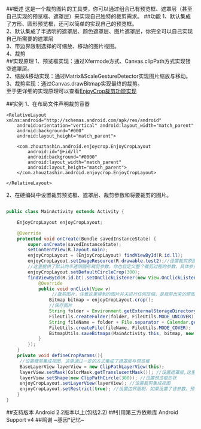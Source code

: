 ##概述
这是一个裁剪图片的工具类，你可以通过组合已有预览框、遮罩层（甚至自己实现的预览框、遮罩层）来实现自己独特的裁剪需求。
##功能
1、默认集成了方形、圆形预览框，还可以简单的实现自己的预览框。</br>
2、默认集成了半透明的遮罩层、颜色遮罩层、图片遮罩层，你完全可以自己实现自己所需要的遮罩层</br>
3、带边界限制选择的可缩放、移动的图片视图。</br>
4、裁剪</br>
##实现原理
1、预览框实现：通过Xfermode方式、Canvas.clipPath方式实现镂空遮罩层。</br>
2、缩放&移动实现：通过Matrix&ScaleGestureDetector实现图片缩放与移动。</br>
3、裁剪实现：通过Canvas.drawBitmap实现最终的裁剪。</br>
至于更详细的实现原理可以查看[EnjoyCrop裁剪功能实现](http://blog.csdn.net/zzxzhyt/article/details/51066269) 

##实例
1、在布局文件声明裁剪容器
```
<RelativeLayout xmlns:android="http://schemas.android.com/apk/res/android"
    android:orientation="vertical" android:layout_width="match_parent"
    android:background="#000"
    android:layout_height="match_parent">

    <com.zhouztashin.android.enjoycrop.EnjoyCropLayout
        android:id="@+id/ll"
        android:background="#0000"
        android:layout_width="match_parent"
        android:layout_height="match_parent">
    </com.zhouztashin.android.enjoycrop.EnjoyCropLayout>

</RelativeLayout>
```
2、在硬编码中设置裁剪预览框、遮罩层、裁剪参数和将要裁剪的图片。
```Java

public class MainActivity extends Activity {

    EnjoyCropLayout enjoyCropLayout;

    @Override
    protected void onCreate(Bundle savedInstanceState) {
        super.onCreate(savedInstanceState);
        setContentView(R.layout.main);
        enjoyCropLayout = (EnjoyCropLayout) findViewById(R.id.ll);
        enjoyCropLayout.setImageResource(R.drawable.test2);//设置裁剪原图片
        //这里提供了默认的半透明圆形裁剪参数，你也自定义整个裁剪过程的参数，具体参见下面defineCropParams方法。
        enjoyCropLayout.setDefaultCircleCrop(300);
        findViewById(R.id.bt).setOnClickListener(new View.OnClickListener() {
            @Override
            public void onClick(View v) 
                 //裁剪图片，注意这里得到的图片并未进行任何压缩，是裁剪出来的原图大小
                Bitmap bitmap = enjoyCropLayout.crop();
                //保存图片
                String folder = Environment.getExternalStorageDirectory().getPath() + "/" + "EnjoyCrop";
                FileUtils.createFolder(folder, FileUtils.MODE_UNCOVER);
                String fileName = folder + File.separator + Calendar.getInstance().getTime().toString() + ".jpg";
                FileUtils.createFile(fileName, FileUtils.MODE_COVER);
                BitmapUtils.saveBitmaps(MainActivity.this, bitmap, new File(fileName));
            }
        });
    }
    private void defineCropParams(){
     //设置裁剪集成视图，这里通过一定的方式集成了遮罩层与预览框
     BaseLayerView layerView = new ClipPathLayerView(this);
     layerView.setMask(ColorMask.getTranslucentMask()); //设置遮罩层,这里使用半透明的遮罩层
     layerView.setShape(new ClipPathCircle(300)); //设置预览框形状
     enjoyCropLayout.setLayerView(layerView); //设置裁剪集成视图
     enjoyCropLayout.setRestrict(true); //设置边界限制，如果设置了该参数，预览框则不会超出图片
    }
}

```

##支持版本
Android 2.2版本以上(包括2.2)
##引用第三方依赖库
Android Support v4
##鸣谢
~基因*记忆~

